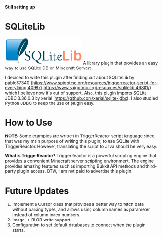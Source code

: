 **Still setting up**

# SQLiteLib
<img src="images\sqlitelib_logo.png" width=50% height=50%>
A library plugin that provides an easy way to use SQLite DB on Minecraft Servers.

I decided to write this plugin after finding out about SQLiteLib by pablo67340 (https://www.spigotmc.org/resources/triggerreactor-script-for-everything.40987/ https://www.spigotmc.org/resources/sqlitelib.46801/) which I believe now it's out of support. Also, this plugin imports SQLite JDBC 3.36.0.3 by xerial (https://github.com/xerial/sqlite-jdbc). I also studied Python JDBC to keep the use of plugin easy.

# How to Use
**NOTE:** Some examples are written in TriggerReactor script language since that was my main purpose of writing this plugin; to use SQLite with TriggerReactor. However, translating the script to Java should be very easy.

**What is TriggerReactor?** TriggerReactor is a powerful scripting engine that provides a convenient Minecraft server scripting environment. The engine provides amazing features such as importing Bukkit API methods and third-party plugin access. BTW, I am not paid to advertise this plugin.

# Future Updates
1. Implement a Cursor class that provides a better way to fetch data without parsing types, and allows using column names as parameter instead of column index numbers.
2. Image -> BLOB write support
3. Configuration to set default databases to connect when the plugin starts.
